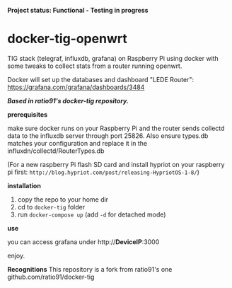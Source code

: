 **Project status: Functional - Testing in progress**


# docker-tig-openwrt
TIG stack (telegraf, influxdb, grafana) on Raspberry Pi using docker with some tweaks to collect stats from a router running openwrt.

Docker will set up the databases and dashboard "LEDE Router": https://grafana.com/grafana/dashboards/3484 

***Based in ratio91's docker-tig repository.***

**prerequisites**

make sure docker runs on your Raspberry Pi and the router sends collectd data to the influxdb server through port 25826.
Also ensure types.db matches your configuration and replace it in the influxdn/collectd/RouterTypes.db

(For a new raspberry Pi flash SD card and install hypriot on your raspberry pi first: `http://blog.hypriot.com/post/releasing-HypriotOS-1-8/`)

**installation**

1. copy the repo to your home dir 
2. cd to `docker-tig` folder
2. run `docker-compose up` (add `-d` for detached mode)

**use**

you can access grafana under http://**DeviceIP**:3000
  
enjoy.


**Recognitions** 
This repository is a fork from ratio91's one github.com/ratio91/docker-tig
